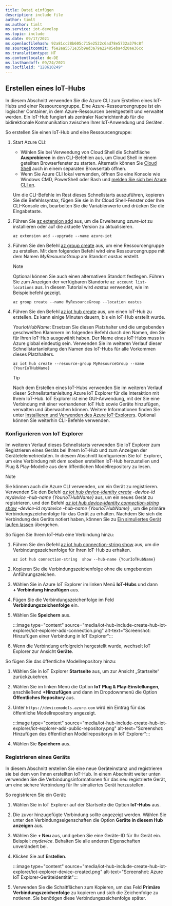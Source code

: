 ```yaml
---
title: Datei einfügen
description: include file
author: timlt
ms.author: timlt
ms.service: iot-develop
ms.topic: include
ms.date: 09/17/2021
ms.openlocfilehash: 92a81cc28b605c715e2522c6ad78e5732a379c8f
ms.sourcegitcommit: f6e2ea5571e35b9ed3a79a22485eba4d20ae36cc
ms.translationtype: HT
ms.contentlocale: de-DE
ms.lasthandoff: 09/24/2021
ms.locfileid: "128610249"
---
```

## <a name="create-an-iot-hub"></a>Erstellen eines IoT-Hubs
In diesem Abschnitt verwenden Sie die Azure CLI zum Erstellen eines IoT-Hubs und einer Ressourcengruppe.  Eine Azure-Ressourcengruppe ist ein logischer Container, in dem Azure-Ressourcen bereitgestellt und verwaltet werden. Ein IoT-Hub fungiert als zentraler Nachrichtenhub für die bidirektionale Kommunikation zwischen Ihrer IoT-Anwendung und Geräten.

So erstellen Sie einen IoT-Hub und eine Ressourcengruppe:

1. Start Azure CLI: 
    - Wählen Sie bei Verwendung von Cloud Shell die Schaltfläche **Ausprobieren** in den CLI-Befehlen aus, um Cloud Shell in einem geteilten Browserfenster zu starten. Alternativ können Sie [Cloud Shell](https://shell.azure.com/bash) auch in einem separaten Browsertab öffnen.
    - Wenn Sie Azure CLI lokal verwenden, öffnen Sie eine Konsole wie Windows CMD, PowerShell oder Bash und [melden Sie sich bei Azure CLI an](/cli/azure/authenticate-azure-cli).
    
    Um die CLI-Befehle im Rest dieses Schnellstarts auszuführen, kopieren Sie die Befehlssyntax, fügen Sie sie in Ihr Cloud Shell-Fenster oder Ihre CLI-Konsole ein, bearbeiten Sie die Variablenwerte und drücken Sie die Eingabetaste.

1. Führen Sie [az extension add](/cli/azure/extension#az_extension_add) aus, um die Erweiterung *azure-iot* zu installieren oder auf die aktuelle Version zu aktualisieren.

    ```azurecli-interactive
    az extension add --upgrade --name azure-iot
    ```

1. Führen Sie den Befehl [az group create](/cli/azure/group#az_group_create) aus, um eine Ressourcengruppe zu erstellen. Mit dem folgenden Befehl wird eine Ressourcengruppe mit dem Namen *MyResourceGroup* am Standort *eastus* erstellt. 
    >[!NOTE]
    > Optional können Sie auch einen alternativen Standort festlegen. Führen Sie zum Anzeigen der verfügbaren Standorte `az account list-locations` aus. In diesem Tutorial wird *eastus* verwendet, wie im Beispielbefehl gezeigt. 

    ```azurecli-interactive
    az group create --name MyResourceGroup --location eastus
    ```

1. Führen Sie den Befehl [az iot hub create](/cli/azure/iot/hub#az_iot_hub_create) aus, um einen IoT-Hub zu erstellen. Es kann einige Minuten dauern, bis ein IoT-Hub erstellt wurde. 

    *YourIotHubName*: Ersetzen Sie diesen Platzhalter und die umgebenden geschweiften Klammern im folgenden Befehl durch den Namen, den Sie für Ihren IoT-Hub ausgewählt haben. Der Name eines IoT-Hubs muss in Azure global eindeutig sein. Verwenden Sie im weiteren Verlauf dieser Schnellstartanleitung den Namen des IoT-Hubs für alle Vorkommen dieses Platzhalters.

    ```azurecli
    az iot hub create --resource-group MyResourceGroup --name {YourIoTHubName}
    ```
    > [!TIP]
    > Nach dem Erstellen eines IoT-Hubs verwenden Sie im weiteren Verlauf dieser Schnellstartanleitung Azure IoT Explorer für die Interaktion mit Ihrem IoT-Hub. IoT Explorer ist eine GUI-Anwendung, mit der Sie eine Verbindung mit einer vorhandenen IoT Hub sowie Geräte hinzufügen, verwalten und überwachen können. Weitere Informationen finden Sie unter [Installieren und Verwenden des Azure IoT-Explorers](../articles/iot-fundamentals/howto-use-iot-explorer.md). Optional können Sie weiterhin CLI-Befehle verwenden.

### <a name="configure-iot-explorer"></a>Konfigurieren von IoT Explorer

Im weiteren Verlauf dieses Schnellstarts verwenden Sie IoT Explorer zum Registrieren eines Geräts bei Ihrem IoT-Hub und zum Anzeigen der Gerätetelemetriedaten. In diesem Abschnitt konfigurieren Sie IoT Explorer, um eine Verbindung mit dem soeben erstellten IoT-Hub herzustellen und Plug & Play-Modelle aus dem öffentlichen Modellrepository zu lesen. 

> [!NOTE]
> Sie können auch die Azure CLI verwenden, um ein Gerät zu registrieren. Verwenden Sie den Befehl *[az iot hub device-identity create](/cli/azure/iot/hub/device-identity#az_iot_hub_device_identity_create) -device-id mydevice -hub-name {YourloTHubName}* aus, um ein neues Gerät zu registrieren, und den Befehl *[ az iot hub device-identity connection-string show](/cli/azure/iot/hub/device-identity/connection-string#az_iot_hub_device_identity_connection_string_show) -device-id mydevice -hub-name {YourloTHubName}* , um die primäre Verbindungszeichenfolge für das Gerät zu erhalten. Nachdem Sie sich die Verbindung des Geräts notiert haben, können Sie zu [Ein simuliertes Gerät laufen lassen](#run-a-simulated-device) übergehen.

So fügen Sie Ihrem IoT-Hub eine Verbindung hinzu:

1. Führen Sie den Befehl [az iot hub connection-string show](/cli/azure/iot/hub/connection-string#az_iot_hub_connection_string_show) aus, um die Verbindungszeichenfolge für Ihren loT-Hub zu erhalten.

    ```azurecli
    az iot hub connection-string  show --hub-name {YourIoTHubName}
    ```

1. Kopieren Sie die Verbindungszeichenfolge ohne die umgebenden Anführungszeichen.
1. Wählen Sie in Azure IoT Explorer im linken Menü **IoT-Hubs** und dann **+ Verbindung hinzufügen** aus.
1. Fügen Sie die Verbindungszeichenfolge im Feld **Verbindungszeichenfolge** ein.
1. Wählen Sie **Speichern** aus.

    :::image type="content" source="media/iot-hub-include-create-hub-iot-explorer/iot-explorer-add-connection.png" alt-text="Screenshot: Hinzufügen einer Verbindung in IoT Explorer":::

1. Wenn die Verbindung erfolgreich hergestellt wurde, wechselt IoT Explorer zur Ansicht **Geräte**.

So fügen Sie das öffentliche Modellrepository hinzu:

1. Wählen Sie in IoT Explorer **Startseite** aus, um zur Ansicht „Startseite“ zurückzukehren.
1. Wählen Sie im linken Menü die Option **IoT Plug & Play-Einstellungen**, anschließend **+Hinzufügen** und dann im Dropdownmenü die Option **Öffentliches Repository** aus.
1. Unter `https://devicemodels.azure.com` wird ein Eintrag für das öffentliche Modellrepository angezeigt.

    :::image type="content" source="media/iot-hub-include-create-hub-iot-explorer/iot-explorer-add-public-repository.png" alt-text="Screenshot: Hinzufügen des öffentlichen Modellrepositorys in IoT Explorer":::

1. Wählen Sie **Speichern** aus.

### <a name="register-a-device"></a>Registrieren eines Geräts

In diesem Abschnitt erstellen Sie eine neue Geräteinstanz und registrieren sie bei dem von Ihnen erstellten IoT-Hub. In einem Abschnitt weiter unten verwenden Sie die Verbindungsinformationen für das neu registrierte Gerät, um eine sichere Verbindung für Ihr simuliertes Gerät herzustellen.

So registrieren Sie ein Gerät:

1. Wählen Sie in IoT Explorer auf der Startseite die Option **IoT-Hubs** aus.
1. Die zuvor hinzugefügte Verbindung sollte angezeigt werden. Wählen Sie unter den Verbindungseigenschaften die Option **Geräte in diesem Hub anzeigen** aus.
1. Wählen Sie **+ Neu** aus, und geben Sie eine Geräte-ID für Ihr Gerät ein. Beispiel: *mydevice*. Behalten Sie alle anderen Eigenschaften unverändert bei.
1. Klicken Sie auf **Erstellen**.

    :::image type="content" source="media/iot-hub-include-create-hub-iot-explorer/iot-explorer-device-created.png" alt-text="Screenshot: Azure IoT Explorer-Geräteidentität":::

1. Verwenden Sie die Schaltflächen zum Kopieren, um das Feld **Primäre Verbindungszeichenfolge** zu kopieren und sich die Zeichenfolge zu notieren. Sie benötigen diese Verbindungszeichenfolge später.
